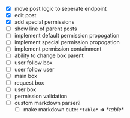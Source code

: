 
- [x] move post logic to seperate endpoint
- [x] edit post
- [x] add special permissions
- [ ] show line of parent posts
- [ ] implement default permission propogation
- [ ] implement special permission propogation
- [ ] implement permission containment
- [ ] ability to change box parent
- [ ] user follow box
- [ ] user follow user
- [ ] main box
- [ ] request box
- [ ] user box
- [ ] permission validation
- [ ] custom markdown parser?
	- [ ] make markdown cute: `*table*` => \**table*\*
